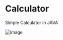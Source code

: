 # Calculator

Simple Calculator in JAVA

![image](https://user-images.githubusercontent.com/3512401/206924386-639a4f98-65fb-47d3-8272-e76f281de1f3.png)
